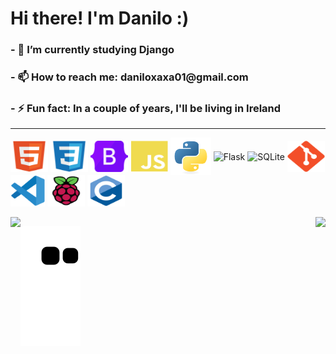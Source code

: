 <h1> Hi there! I'm Danilo :) </h1>

<h3> - 🔭 I’m currently studying Django </h3>
<h3> - 📫 How to reach me: daniloxaxa01@gmail.com </h3>
<h3> - ⚡ Fun fact: In a couple of years, I'll be living in Ireland </h3>

---

<div>
  <img align="center" alt="HTML" height="50" width="60" src="https://raw.githubusercontent.com/devicons/devicon/master/icons/html5/html5-original.svg">
  <img align="center" alt="CSS" height="50" width="60" src="https://raw.githubusercontent.com/devicons/devicon/master/icons/css3/css3-original.svg">
  <img align="center" alt="Bootstrap" height="50" width="60" src="https://raw.githubusercontent.com/devicons/devicon/master/icons/bootstrap/bootstrap-original.svg">
  <img align="center" alt="JS" height="50" width="60" src="https://raw.githubusercontent.com/devicons/devicon/master/icons/javascript/javascript-plain.svg">
  <!-- <img align="center" alt="TS" height="50" width="60" src="https://raw.githubusercontent.com/devicons/devicon/master/icons/typescript/typescript-original.svg"> -->
  <!-- <img align="center" alt="React" height="50" width="60" src="https://raw.githubusercontent.com/devicons/devicon/master/icons/react/react-original.svg">-->
  <!-- <img align="center" alt="Node" height="50" width="60" src="https://raw.githubusercontent.com/devicons/devicon/master/icons/nodejs/nodejs-original.svg"> -->
  <!-- <img align="center" alt="Express" height="50" width="60" src="https://raw.githubusercontent.com/devicons/devicon/master/icons/express/express-original.svg"> -->
  <img align="center" alt="Python" height="60" width="65" src="https://raw.githubusercontent.com/devicons/devicon/master/icons/python/python-original.svg">
  <!-- <img align="center" alt="Django" height="75" width="65" src="https://raw.githubusercontent.com/devicons/devicon/master/icons/django/django-original.svg"> -->
  <img align="center" alt="Flask" src="https://github.com/Danilo-Xaxa/livraria/blob/main/static/imagens/flask_icon.png">
  <img align="center" alt="SQLite" src="https://github.com/Danilo-Xaxa/livraria/blob/main/static/imagens/sqlite_icon.png">
  <!-- <img align="center" alt="MySQL" height="50" width="60" src="https://raw.githubusercontent.com/devicons/devicon/master/icons/mysql/mysql-original.svg"> -->
  <!-- <img align="center" alt="MongoDB" height="50" width="60" src="https://raw.githubusercontent.com/devicons/devicon/master/icons/mongodb/mongodb-original.svg"> -->
  <img align="center" alt="Git" height="50" width="60" src="https://raw.githubusercontent.com/devicons/devicon/master/icons/git/git-original.svg">
  <img align="center" alt="VS Code" height="50" width="55" src="https://raw.githubusercontent.com/devicons/devicon/master/icons/vscode/vscode-original.svg">
  <img align="center" alt="RaspberryPi" height="50" width="60" src="https://raw.githubusercontent.com/devicons/devicon/master/icons/raspberrypi/raspberrypi-original.svg">
  <img align="center" alt="C" height="50" width="60" src="https://raw.githubusercontent.com/devicons/devicon/master/icons/c/c-original.svg">
</div>

<br>

<img align="left" src="https://github-readme-stats.vercel.app/api/top-langs/?username=Danilo-Xaxa&theme=dracula"/>

<img align="right" src="https://github-readme-stats.vercel.app/api?username=Danilo-Xaxa&show_icons=true&theme=dracula&include_all_commits=true&count_private=true&layout=compact"/>

![Snake animation](https://github.com/Danilo-Xaxa/Danilo-Xaxa/blob/output/github-contribution-grid-snake.svg)
